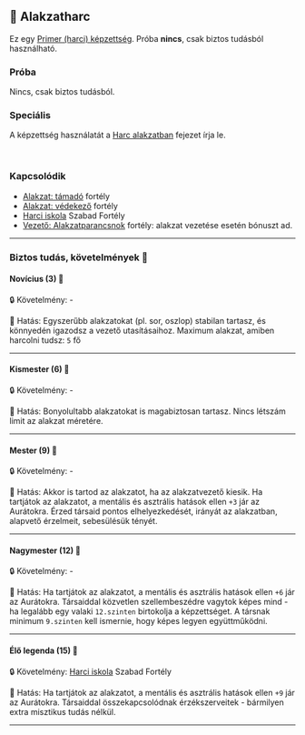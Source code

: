 ## 🔵 Alakzatharc

Ez egy [Primer (harci) képzettség](../010_09_primer_szekunder_ismeretek.md). Próba **nincs**, csak biztos tudásból használható.

### Próba

Nincs, csak biztos tudásból.

### Speciális

A képzettség használatát a [Harc alakzatban](../065_03_harc_alakzatban.md) fejezet írja le.

<br />

### Kapcsolódik

- [Alakzat: támadó](../fortelyok.harci/alakzat_tamado.md) fortély
- [Alakzat: védekező](../fortelyok.harci/alakzat_vedekezo.md) fortély
- [Harci iskola](../fortelyok.szabad/harci_iskola.md) Szabad Fortély
- [Vezető: Alakzatparancsnok](../fortelyok.harci/vezeto_alakzatparancsnok.md) fortély: alakzat vezetése esetén bónuszt ad.

---
### Biztos tudás, követelmények 📖

#### Novícius (3) 📖

🔒 Követelmény: -

🌟 Hatás: Egyszerűbb alakzatokat (pl. sor, oszlop) stabilan tartasz, és könnyedén igazodsz a vezető utasításaihoz. Maximum alakzat, amiben harcolni tudsz: `5` fő

---
#### Kismester (6) 📖

🔒 Követelmény: -

🌟 Hatás: Bonyolultabb alakzatokat is magabiztosan tartasz. Nincs létszám limit az alakzat méretére.

---
#### Mester (9) 📖

🔒 Követelmény: -

🌟 Hatás: Akkor is tartod az alakzatot, ha az alakzatvezető kiesik. Ha tartjátok az alakzatot, a mentális és asztrális hatások ellen `+3` jár az Aurátokra. Érzed társaid pontos elhelyezkedését, irányát az alakzatban, alapvető érzelmeit, sebesülésük tényét.

---
#### Nagymester (12) 📖

🔒 Követelmény: -

🌟 Hatás: Ha tartjátok az alakzatot, a mentális és asztrális hatások ellen `+6` jár az Aurátokra. Társaiddal közvetlen szellembeszédre vagytok képes mind - ha legalább egy valaki `12.szinten` birtokolja a képzettséget. A társnak minimum `9.szinten` kell ismernie, hogy képes legyen együttműködni.

---
#### Élő legenda (15) 📖

🔒 Követelmény: [Harci iskola](../fortelyok.szabad/harci_iskola.md) Szabad Fortély

🌟 Hatás: Ha tartjátok az alakzatot, a mentális és asztrális hatások ellen `+9` jár az Aurátokra. Társaiddal összekapcsolódnak érzékszerveitek - bármilyen extra misztikus tudás nélkül.

---
